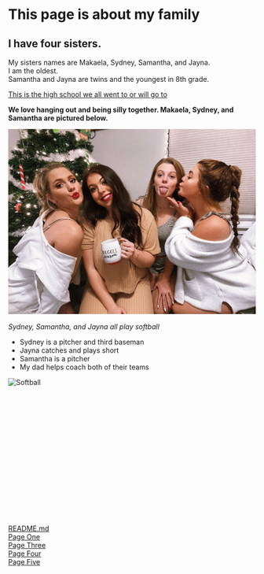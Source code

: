 # This page is about my family
## I have four sisters.

My sisters names are Makaela, Sydney, Samantha, and Jayna.  
I am the oldest.  
Samantha and Jayna are twins and the youngest in 8th grade.  

[This is the high school we all went to or will go to](https://www.fulton58.org/vnews/display.v/SEC/Fulton%20High%20School)

**We love hanging out and being silly together. Makaela, Sydney, and Samantha are pictured below.**

![sisters](https://github.com/rhedgpath/FinalProject/blob/master/sisters.jpeg)

_Sydney, Samantha, and Jayna all play softball_

* Sydney is a pitcher and third baseman
* Jayna catches and plays short
* Samantha is a pitcher
* My dad helps coach both of their teams

![Softball](https://cdn.pixabay.com/photo/2014/09/21/01/39/baseball-454557_1280.jpg)

<pre><code>
	<html>
	<html>
	<head>
	<meta charset="UTF-8">
	<title>Fizz Buzz</title>    
	
	<script>
	
	function fizzbuzz() {
	var display = document.getElementById('display');
	var displayHTML = "";
	for (i = 0; i < 100; i++) {    
			displayHTML+="< p > " + i + "< /p >";     
	   }   
	display.innerHTML = displayHTML;
	   }

	</script>

</head>

<body onload="fizzbuzz()">
<div id="display">

</div>
</body>
</code></pre>

[README.md](https://github.com/rhedgpath/FinalProject/blob/master/README.md)   
[Page One](https://github.com/rhedgpath/FinalProject/blob/master/Page1.md)   
[Page Three](https://github.com/rhedgpath/FinalProject/blob/master/Page3.md)   
[Page Four](https://github.com/rhedgpath/FinalProject/blob/master/Page4.md)   
[Page Five](https://github.com/rhedgpath/FinalProject/blob/master/Page5.md)   
